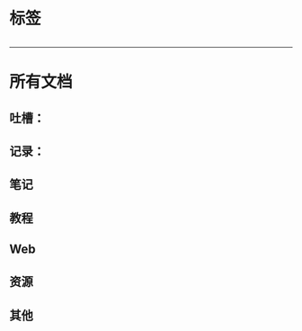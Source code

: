 # 标签
<div style="display:flex;justify-content: space-between;">
<tag src='/tags/tag1' name='记录' color='var(--tag-life-color)' count=3 />
<tag src='/tags/tag2' name='笔记' color='var(--tag-note-color)' count=13 />
<tag src='/tags/tag3' name='教程' color='var(--tag-tutorial-color)' count=7 />
<tag src='/tags/tag4' name='Web' color='var(--tag-Web-color)' count=8 />
<tag src='/tags/tag5' name='吐槽' color='var(--tag-gush-color)' count=2 />
<tag src='/tags/tag6' name='资源' color='var(--tag-resource-color)' count=2 />
<tag src='/tags/tag7' name='其他' color='var(--tag-other-color)' count=3 />
</div> 

---

# 所有文档

##  吐槽：
<lazyshow><column title='自定义域名📡' RecordTime='2025-2-2 16:30' src='word\自定义域名注意事项\自定义域名注意事项' overview='使用自定义域名后资源路径不一样'  status='已解决' delay='1' TagColor='var(--tag-gush-color)' ></column></lazyshow>
<lazyshow><column title='图片懒加载📷' RecordTime='2025-1-30 23:06' src='word\文档图片懒加载\文档图片懒加载' overview='文档img替换为懒加载img'  status='未解决' delay='1' TagColor='var(--tag-gush-color)'></column></lazyshow>

##  记录：
<lazyshow><column title='代码评价' RecordTime='' src='word\word1\word1' overview='使用刻薄的话锐评你的代码'  status='😂' delay='1' TagColor='var(--tag-life-color)'></column></lazyshow>
<lazyshow><column title='文档' RecordTime='' src='word\word2\word2' overview='文档概述'  status='📦' delay='1' TagColor='var(--tag-life-color)'></column></lazyshow>
<lazyshow><column title='文档' RecordTime='' src='word\word3\word3' overview='文档概述'  status='📦' delay='1' TagColor='var(--tag-life-color)'></column></lazyshow>

## 笔记
<lazyshow><column title='文档' RecordTime='' src='' overview='文档概述'  status='📦' delay='1' TagColor='var(--tag-note-color)'></column></lazyshow>
<lazyshow><column title='文档' RecordTime='' src='' overview='文档概述'  status='📦' delay='1' TagColor='var(--tag-note-color)'></column></lazyshow>
<lazyshow><column title='文档' RecordTime='' src='' overview='文档概述'  status='📦' delay='1' TagColor='var(--tag-note-color)'></column></lazyshow>


##  教程
<lazyshow><column title='文档' RecordTime='' src='' overview='文档概述'  status='📦' delay='1' TagColor='var(--tag-tutorial-color)'></column></lazyshow>
<lazyshow><column title='文档' RecordTime='' src='' overview='文档概述'  status='📦' delay='1' TagColor='var(--tag-tutorial-color)'></column></lazyshow>
<lazyshow><column title='文档' RecordTime='' src='' overview='文档概述'  status='📦' delay='1' TagColor='var(--tag-tutorial-color)'></column></lazyshow>


##  Web
<lazyshow><column title='文档' RecordTime='' src='' overview='文档概述'  status='📦' delay='1' TagColor='var(--tag-Web-color)'></column></lazyshow>
<lazyshow><column title='文档' RecordTime='' src='' overview='文档概述'  status='📦' delay='1' TagColor='var(--tag-Web-color)'></column></lazyshow>
<lazyshow><column title='文档' RecordTime='' src='' overview='文档概述'  status='📦' delay='1' TagColor='var(--tag-Web-color)'></column></lazyshow>

##  资源
<lazyshow><column title='文档' RecordTime='' src='' overview='文档概述'  status='📦' delay='1' TagColor='var(--tag-resource-color)'></column></lazyshow>
<lazyshow><column title='文档' RecordTime='' src='' overview='文档概述'  status='📦' delay='1' TagColor='var(--tag-resource-color)'></column></lazyshow>
<lazyshow><column title='文档' RecordTime='' src='' overview='文档概述'  status='📦' delay='1' TagColor='var(--tag-resource-color)'></column></lazyshow>

##  其他
<lazyshow><column title='文档' RecordTime='' src='' overview='文档概述'  status='📦' delay='1' TagColor='var(--tag-other-color)'></column></lazyshow>
<lazyshow><column title='文档' RecordTime='' src='' overview='文档概述'  status='📦' delay='1' TagColor='var(--tag-other-color)'></column></lazyshow>
<lazyshow><column title='文档' RecordTime='' src='' overview='文档概述'  status='📦' delay='1' TagColor='var(--tag-other-color)'></column></lazyshow>


<MouseEvent/>

